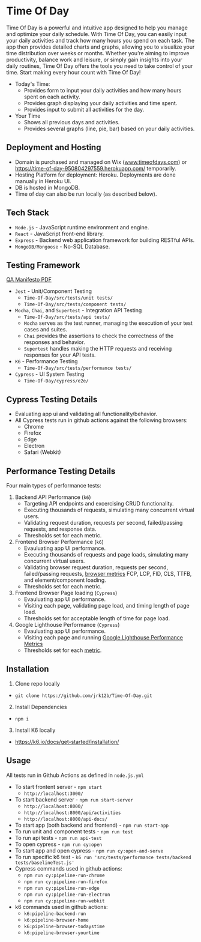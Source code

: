 # Time Of Day

Time Of Day is a powerful and intuitive app designed to help you manage and optimize your daily schedule. With Time Of Day, you can easily input your daily activities and track how many hours you spend on each task. The app then provides detailed charts and graphs, allowing you to visualize your time distribution over weeks or months. Whether you’re aiming to improve productivity, balance work and leisure, or simply gain insights into your daily routines, Time Of Day offers the tools you need to take control of your time. Start making every hour count with Time Of Day!

- Today's Time:
  - Provides form to input your daily activities and how many hours spent on each activity.
  - Provides graph displaying your daily activities and time spent.
  - Provides input to submit all activities for the day.
- Your Time
  - Shows all previous days and activities.
  - Provides several graphs (line, pie, bar) based on your daily activities.

## Deployment and Hosting

- Domain is purchased and managed on Wix (www.timeofdays.com) or https://time-of-day-950804297559.herokuapp.com/ temporarily.
- Hosting Platform for deployment: Heroku. Deployments are done manually in Heroku UI.
- DB is hosted in MongoDB.
- Time of day can also be run locally (as described below).

## Tech Stack

- `Node.js` - JavaScript runtime environment and engine.
- `React` - JavaScript front-end library.
- `Express` - Backend web application framework for building RESTful APIs.
- `MongoDB/Mongoose` - No-SQL Database.

## Testing Framework

[QA Manifesto PDF](https://www.justinkurdila.com/_files/ugd/8fbca8_1d4d65417eb94e85a41e5016e15eb902.pdf)

- `Jest` - Unit/Component Testing
  - `Time-Of-Day/src/tests/unit tests/`
  - `Time-Of-Day/src/tests/component tests/`
- `Mocha`, `Chai`, and `Supertest` - Integration API Testing
  - `Time-Of-Day/src/tests/api tests/`
  - `Mocha` serves as the test runner, managing the execution of your test cases and suites.
  - `Chai` provides the assertions to check the correctness of the responses and behavior.
  - `Supertest` handles making the HTTP requests and receiving responses for your API tests.
- `K6` - Performance Testing
  - `Time-Of-Day/src/tests/performance tests/`
- `Cypress` - UI System Testing
  - `Time-Of-Day/cypress/e2e/`

## Cypress Testing Details

- Evaluating app ui and validating all functionality/behavior.
- All Cypress tests run in github actions against the following browsers:
  - Chrome
  - Firefox
  - Edge
  - Electron
  - Safari (Webkit)

## Performance Testing Details

Four main types of performance tests:

1. Backend API Performance (`k6`)
   - Targeting API endpoints and excercising CRUD functionality.
   - Executing thousands of requests, simulating many concurrent virtual users.
   - Validating request duration, requests per second, failed/passing requests, and response data.
   - Thresholds set for each metric.
2. Frontend Browser Performance (`k6`)
   - Evauluating app UI performance.
   - Executing thousands of requests and page loads, simulating many concurrent virtual users.
   - Validating browser request duration, requests per second, failed/passing requests, [browser metrics](https://grafana.com/docs/k6/latest/using-k6/metrics/reference/#browser) FCP, LCP, FID, CLS, TTFB, and element/component loading.
   - Thresholds set for each metric.
3. Frontend Browser Page loading (`Cypress`)
   - Evauluating app UI performance.
   - Visiting each page, validating page load, and timing length of page load.
   - Thresholds set for acceptable length of time for page load.
4. Google Lighthouse Performance (`Cypress`)
   - Evauluating app UI performance.
   - Visiting each page and running [Google Lighthouse Performance Metrics](https://developer.chrome.com/docs/lighthouse/overview)
   - Thresholds set for each [metric](https://developer.chrome.com/docs/lighthouse/performance/performance-scoring).

## Installation

1. Clone repo locally

- `git clone https://github.com/jrk12b/Time-Of-Day.git`

2. Install Dependencies

- `npm i`

3. Install K6 locally

- https://k6.io/docs/get-started/installation/

## Usage

All tests run in Github Actions as defined in `node.js.yml`

- To start frontent server - `npm start`
  - `http://localhost:3000/`
- To start backend server - `npm run start-server`
  - `http://localhost:8000/`
  - `http://localhost:8000/api/activities`
  - `http://localhost:8000/api-docs/`
- To start app (both backend and frontend) - `npm run start-app`
- To run unit and component tests - `npm run test`
- To run api tests - `npm run api-test`
- To open cypress - `npm run cy:open`
- To start app and open cypress - `npm run cy:open-and-serve`
- To run specific k6 test - `k6 run 'src/tests/performance tests/backend tests/baselineTest.js'`
- Cypress commands used in github actions:
  - `npm run cy:pipeline-run-chrome`
  - `npm run cy:pipeline-run-firefox`
  - `npm run cy:pipeline-run-edge`
  - `npm run cy:pipeline-run-electron`
  - `npm run cy:pipeline-run-webkit`
- k6 commands used in github actions:
  - `k6:pipeline-backend-run`
  - `k6:pipeline-browser-home`
  - `k6:pipeline-browser-todaystime`
  - `k6:pipeline-browser-yourtime`
